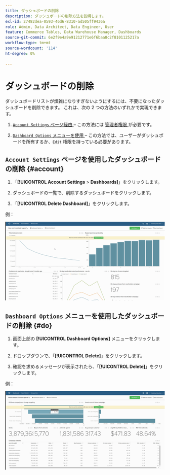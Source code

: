 ```yaml
---
title: ダッシュボードの削除
description: ダッシュボードの削除方法を説明します。
exl-id: 27482dea-0593-46d6-8310-ad505ff9436a
role: Admin, Data Architect, Data Engineer, User
feature: Commerce Tables, Data Warehouse Manager, Dashboards
source-git-commit: 6e2f9e4a9e91212771e6f6baa8c2f8101125217a
workflow-type: tm+mt
source-wordcount: '114'
ht-degree: 0%

---
```


# ダッシュボードの削除

ダッシュボードリストが煩雑になりすぎないようにするには、不要になったダッシュボードを削除できます。 これは、次の 2 つの方法のいずれかで実現できます。

1. [`Account Settings` ページ経由 ](#account) – この方法には [ 管理者権限 ](../../administrator/user-management/user-management.md) が必要です。

1. [`Dashboard Options` メニューを使用 ](#do) – この方法では、ユーザーがダッシュボードを所有するか、`Edit` 権限を持っている必要があります。

## `Account Settings` ページを使用したダッシュボードの削除 {#account}

1. 「**[!UICONTROL Account Settings** > **Dashboards]**」をクリックします。

1. ダッシュボードの一覧で、削除するダッシュボードをクリックします。

1. 「**[!UICONTROL Delete Dashboard]**」をクリックします。

例：

![ ダッシュボードを削除 ](../../assets/deleting_dash.gif)<!--{: width="703" height="346"}-->

## `Dashboard Options` メニューを使用したダッシュボードの削除 {#do}

1. 画面上部の **[!UICONTROL Dashboard Options]** メニューをクリックします。

1. ドロップダウンで、「**[!UICONTROL Delete]**」をクリックします。

1. 確認を求めるメッセージが表示されたら、「**[!UICONTROL Delete]**」をクリックします。

例：

![ ダッシュボードを削除 ](../../assets/deleting_dash_2.gif)<!--{: width="703" height="347"}-->
